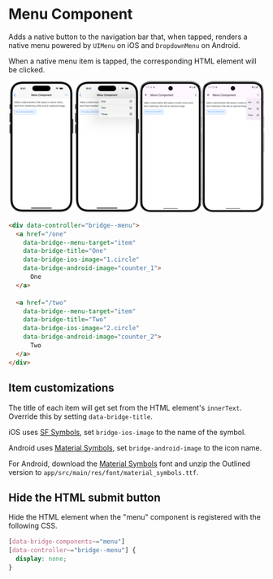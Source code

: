 # Menu Component

Adds a native button to the navigation bar that, when tapped, renders a native menu powered by `UIMenu` on iOS and `DropdownMenu` on Android.

When a native menu item is tapped, the corresponding HTML element will be clicked.

![Menu Component examples](screenshot.png)

```html
<div data-controller="bridge--menu">
  <a href="/one"
    data-bridge--menu-target="item"
    data-bridge-title="One"
    data-bridge-ios-image="1.circle"
    data-bridge-android-image="counter_1">
      One
  </a>

  <a href="/two"
    data-bridge--menu-target="item"
    data-bridge-title="Two"
    data-bridge-ios-image="2.circle"
    data-bridge-android-image="counter_2">
      Two
  </a>
</div>
```

## Item customizations

The title of each item will get set from the HTML element's `innerText`. Override this by setting `data-bridge-title`.

iOS uses [SF Symbols](https://developer.apple.com/sf-symbols/), set `bridge-ios-image` to the name of the symbol.

Android uses [Material Symbols](https://fonts.google.com/icons), set `bridge-android-image` to the icon name.

For Android, download the [Material Symbols](https://fonts.google.com/icons) font and unzip the Outlined version to `app/src/main/res/font/material_symbols.ttf`.

## Hide the HTML submit button

Hide the HTML element when the "menu" component is registered with the following CSS.

```css
[data-bridge-components~="menu"]
[data-controller~="bridge--menu"] {
  display: none;
}
```
